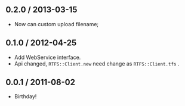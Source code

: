## 0.2.0 / 2013-03-15

* Now can custom upload filename;

## 0.1.0 / 2012-04-25

* Add WebService interface.
* Api changed, `RTFS::Client.new` need change as `RTFS::Client.tfs` .

## 0.0.1 / 2011-08-02

* Birthday!
